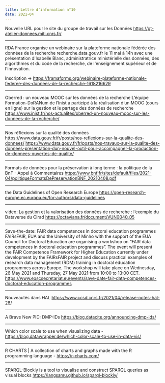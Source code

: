```yaml
---
title: Lettre d’information n°10
date: 2021-04
---
```



Nouvelle URL pour le site du groupe de travail sur les Données
<https://gt-atelier-donnees.miti.cnrs.fr/>

--------------------

RDA France organise un webinaire sur la plateforme nationale fédérée des données de la recherche recherche.data.gouv.fr le 11 mai à 14h
avec une présentation d'Isabelle Blanc, administratrice ministérielle des données, des algorithmes et du code de la recherche, de l'enseignement supérieur et de l'innovation.

Inscription -> <https://framaforms.org/webinaire-plateforme-nationale-federee-des-donnees-de-la-recherche-1618216629>

--------------------

Oberred : un nouveau MOOC sur les données de la recherche
L’équipe Formation-DoRANum de l’Inist a participé à la réalisation d’un MOOC (cours en ligne) sur la gestion et le partage des données de recherche
<https://www.inist.fr/nos-actualites/oberred-un-nouveau-mooc-sur-les-donnees-de-la-recherche/>

--------------------

Nos réflexions sur la qualité des données 
<https://www.data.gouv.fr/fr/posts/nos-reflexions-sur-la-qualite-des-donnees/>
<https://www.data.gouv.fr/fr/posts/nos-travaux-sur-la-qualite-des-donnees-presentation-dun-nouvel-outil-pour-accompagner-la-production-de-donnees-ouvertes-de-qualite/>

--------------------

Formats de données pour la préservation à long terme : la politique de la BnF - Appel à Commentaires
<https://www.bnf.fr/sites/default/files/2021-04/politiqueFormatsDePreservationBNF_20210408.pdf>

--------------------

the Data Guidelines of Open Research Europe
<https://open-research-europe.ec.europa.eu/for-authors/data-guidelines>

--------------------

video: La gestion et la valorisation des données de recherche : l’exemple du Dataverse du Cirad
<https://octaviana.fr/document/VUN0040_05>

--------------------

Save-the-date: FAIR data competences in doctoral education programmes
FAIRsFAIR, EUA and the University of Minho with the support of the EUA Council for Doctoral Education are organising a workshop on “FAIR data competences in doctoral education programmes”. The event will present the FAIR Competence Framework for Higher Education currently under development by the FAIRsFAIR project and discuss practical examples of research data management (RDM) training in doctoral education programmes across Europe. The workshop will take place on Wednesday, 26 May 2021 and Thursday, 27 May 2021 from 10:00 to 13:00 CET.
<https://www.eoscsecretariat.eu/events/save-date-fair-data-competences-doctoral-education-programmes>

--------------------

Nouveautés dans HAL
<https://www.ccsd.cnrs.fr/2021/04/release-notes-hal-28/>

--------------------

A Brave New PID: DMP-IDs
<https://blog.datacite.org/announcing-dmp-ids/>

--------------------

Which color scale to use when visualizing data - 
<https://blog.datawrapper.de/which-color-scale-to-use-in-data-vis/>

--------------------

R CHARTS | A collection of charts and graphs made with the R programming language - <https://r-charts.com/>

--------------------

SPARQL-Blockly is a tool to visualise and construct SPARQL queries as visual blocks 
<https://langsamu.github.io/sparql-blockly/>
